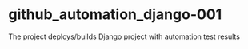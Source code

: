 # github_automation_django-001
The project deploys/builds Django project with automation test results 
